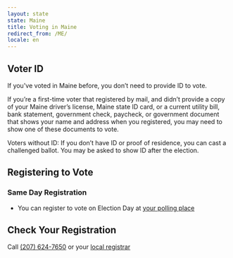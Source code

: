 ```yaml
---
layout: state
state: Maine
title: Voting in Maine
redirect_from: /ME/
locale: en
---
```


## Voter ID

If you've voted in Maine before, you don’t need to provide ID to vote.

If you’re a first-time voter that registered by mail, and didn’t provide a copy of your Maine driver’s license, Maine state ID card, or a current utility bill, bank statement, government check, paycheck, or government document that shows your name and address when you registered, you may need to show one of these documents to vote.

Voters without ID: If you don’t have ID or proof of residence, you can cast a challenged ballot.  You may be asked to show ID after the election.

## Registering to Vote

### Same Day Registration
* You can register to vote on Election Day at [your polling place](https://gttp.votinginfoproject.org)

## Check Your Registration

Call [(207) 624-7650](tel:207-624-7650) or your [local registrar](http://www.maine.gov/sos/cec/elec/munic.html)
